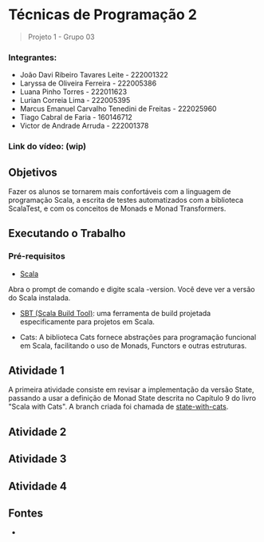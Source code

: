 # Técnicas de Programação 2

> Projeto 1 - Grupo 03

### Integrantes:
* João Davi Ribeiro Tavares Leite - 222001322
* Laryssa de Oliveira Ferreira - 222005386
* Luana Pinho Torres - 222011623
* Lurian Correia Lima - 222005395
* Marcus Emanuel Carvalho Tenedini de Freitas - 222025960
* Tiago Cabral de Faria - 160146712
* Victor de Andrade Arruda - 222001378

### Link do vídeo: (wip)

## Objetivos

Fazer os alunos se tornarem mais confortáveis com a linguagem de programação Scala, a escrita de testes automatizados com a biblioteca ScalaTest, e com os conceitos de Monads e Monad Transformers.


## Executando o Trabalho

### Pré-requisitos

* [Scala](https://www.scala-lang.org/download/) 

Abra o prompt de comando e digite scala -version. Você deve ver a versão do Scala instalada.

* [SBT (Scala Build Tool)](https://www.scala-sbt.org/download.html): uma ferramenta de build projetada especificamente para projetos em Scala.

* Cats: A biblioteca Cats fornece abstrações para programação funcional em Scala, facilitando o uso de Monads, Functors e outras estruturas.


## Atividade 1
A primeira atividade consiste em revisar a implementação da versão State, passando a usar a definição de Monad State descrita no Capítulo 9 do livro "Scala with Cats".
A branch criada foi chamada de [state-with-cats](https://github.com/TP2-Grupo03/FLanguageG03/tree/state-with-cats).

## Atividade 2

## Atividade 3

## Atividade 4

## Fontes

* 
